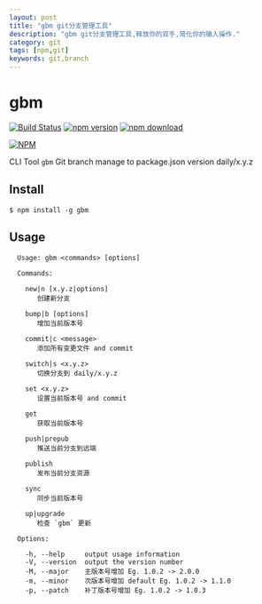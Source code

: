 ```yaml
---
layout: post
title: "gbm git分支管理工具"
description: "gbm git分支管理工具,释放你的双手,简化你的输入操作."
category: git
tags: [npm,git]
keywords: git,branch
---
```

gbm
===

[![Build Status](https://travis-ci.org/noyobo/gbm.svg)](https://travis-ci.org/noyobo/gbm)
[![npm version](http://img.shields.io/npm/v/gbm.svg)](https://www.npmjs.org/package/gbm)
[![npm download](http://img.shields.io/npm/dm/gbm.svg)](https://www.npmjs.org/package/gbm)

[![NPM](https://nodei.co/npm/gbm.png?downloads=true&downloadRank=true&stars=true)](https://nodei.co/npm/gbm/)

CLI Tool `gbm` Git branch manage to package.json version daily/x.y.z

## Install

```
$ npm install -g gbm
```

## Usage


```
  Usage: gbm <commands> [options]

  Commands:

    new|n [x.y.z|options]
       创建新分支

    bump|b [options]
       增加当前版本号

    commit|c <message>
       添加所有变更文件 and commit

    switch|s <x.y.z>
       切换分支到 daily/x.y.z

    set <x.y.z>
       设置当前版本号 and commit

    get
       获取当前版本号

    push|prepub
       推送当前分支到远端

    publish
       发布当前分支资源

    sync
       同步当前版本号

    up|upgrade
       检查 `gbm` 更新

  Options:

    -h, --help     output usage information
    -V, --version  output the version number
    -M, --major    主版本号增加 Eg. 1.0.2 -> 2.0.0
    -m, --minor    次版本号增加 default Eg. 1.0.2 -> 1.1.0
    -p, --patch    补丁版本号增加 Eg. 1.0.2 -> 1.0.3
```

